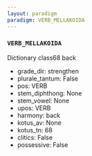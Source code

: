```yaml
---
layout: paradigm
paradigm: VERB_MELLAKOIDA
---
```

### ` VERB_MELLAKOIDA `

Dictionary class68 back
* grade_dir: strengthen
* plurale_tantum: False
* pos: VERB
* stem_diphthong: None
* stem_vowel: None
* upos: VERB
* harmony: back
* kotus_av: None
* kotus_tn: 68
* clitics: False
* possessive: False
